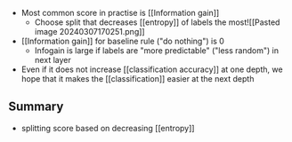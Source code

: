 - Most common score in practise is [[Information gain]]
	- Choose split that decreases [[entropy]] of labels the most![[Pasted image 20240307170251.png]]
- [[Information gain]] for baseline rule ("do nothing") is 0
	- Infogain is large if labels are "more predictable" ("less random") in next layer
- Even if it does not increase [[classification accuracy]] at one depth, we hope that it makes the [[classification]] easier at the next depth

## Summary
- splitting score based on decreasing [[entropy]]